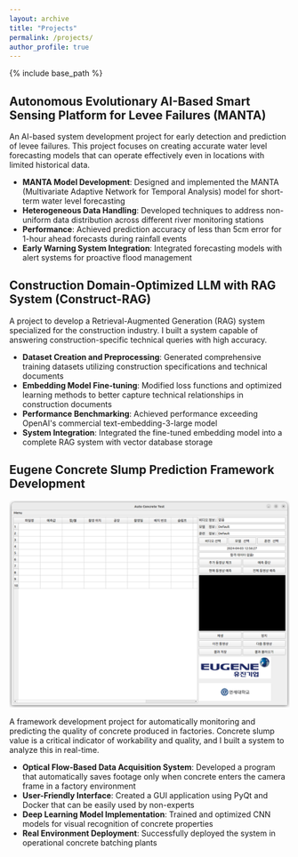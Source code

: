 ```yaml
---
layout: archive
title: "Projects"
permalink: /projects/
author_profile: true
---
```


{% include base_path %}

## Autonomous Evolutionary AI-Based Smart Sensing Platform for Levee Failures (MANTA)

An AI-based system development project for early detection and prediction of levee failures. This project focuses on creating accurate water level forecasting models that can operate effectively even in locations with limited historical data.

- **MANTA Model Development**: Designed and implemented the MANTA (Multivariate Adaptive Network for Temporal Analysis) model for short-term water level forecasting
- **Heterogeneous Data Handling**: Developed techniques to address non-uniform data distribution across different river monitoring stations
- **Performance**: Achieved prediction accuracy of less than 5cm error for 1-hour ahead forecasts during rainfall events
- **Early Warning System Integration**: Integrated forecasting models with alert systems for proactive flood management

## Construction Domain-Optimized LLM with RAG System (Construct-RAG)

A project to develop a Retrieval-Augmented Generation (RAG) system specialized for the construction industry. I built a system capable of answering construction-specific technical queries with high accuracy.

- **Dataset Creation and Preprocessing**: Generated comprehensive training datasets utilizing construction specifications and technical documents
- **Embedding Model Fine-tuning**: Modified loss functions and optimized learning methods to better capture technical relationships in construction documents
- **Performance Benchmarking**: Achieved performance exceeding OpenAI's commercial text-embedding-3-large model
- **System Integration**: Integrated the fine-tuned embedding model into a complete RAG system with vector database storage

## Eugene Concrete Slump Prediction Framework Development

![Concrete Slump Prediction System](/images/Slump_Prediction.png)

A framework development project for automatically monitoring and predicting the quality of concrete produced in factories. Concrete slump value is a critical indicator of workability and quality, and I built a system to analyze this in real-time.

- **Optical Flow-Based Data Acquisition System**: Developed a program that automatically saves footage only when concrete enters the camera frame in a factory environment
- **User-Friendly Interface**: Created a GUI application using PyQt and Docker that can be easily used by non-experts
- **Deep Learning Model Implementation**: Trained and optimized CNN models for visual recognition of concrete properties
- **Real Environment Deployment**: Successfully deployed the system in operational concrete batching plants